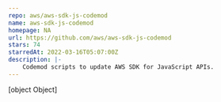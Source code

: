```yaml
---
repo: aws/aws-sdk-js-codemod
name: aws-sdk-js-codemod
homepage: NA
url: https://github.com/aws/aws-sdk-js-codemod
stars: 74
starredAt: 2022-03-16T05:07:00Z
description: |-
    Codemod scripts to update AWS SDK for JavaScript APIs.
---
```


[object Object]

